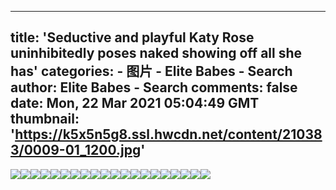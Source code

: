 
---
title: 'Seductive and playful Katy Rose uninhibitedly poses naked showing off all she has'
categories: 
    - 图片
    - Elite Babes - Search
author: Elite Babes - Search
comments: false
date: Mon, 22 Mar 2021 05:04:49 GMT
thumbnail: 'https://k5x5n5g8.ssl.hwcdn.net/content/210383/0009-01_1200.jpg'
---

<div>   
<img src="https://k5x5n5g8.ssl.hwcdn.net/content/210383/0009-01_1200.jpg" referrerpolicy="no-referrer"><img src="https://k5x5n5g8.ssl.hwcdn.net/content/210383/0009-02_1200.jpg" referrerpolicy="no-referrer"><img src="https://k5x5n5g8.ssl.hwcdn.net/content/210383/0009-03_1200.jpg" referrerpolicy="no-referrer"><img src="https://k5x5n5g8.ssl.hwcdn.net/content/210383/0009-04_1200.jpg" referrerpolicy="no-referrer"><img src="https://k5x5n5g8.ssl.hwcdn.net/content/210383/0009-05_1200.jpg" referrerpolicy="no-referrer"><img src="https://k5x5n5g8.ssl.hwcdn.net/content/210383/0009-06_1200.jpg" referrerpolicy="no-referrer"><img src="https://k5x5n5g8.ssl.hwcdn.net/content/210383/0009-07_1200.jpg" referrerpolicy="no-referrer"><img src="https://k5x5n5g8.ssl.hwcdn.net/content/210383/0009-08_1200.jpg" referrerpolicy="no-referrer"><img src="https://k5x5n5g8.ssl.hwcdn.net/content/210383/0009-09_1200.jpg" referrerpolicy="no-referrer"><img src="https://k5x5n5g8.ssl.hwcdn.net/content/210383/0009-10_1800.jpg" referrerpolicy="no-referrer"><img src="https://k5x5n5g8.ssl.hwcdn.net/content/210383/0009-11_1200.jpg" referrerpolicy="no-referrer"><img src="https://k5x5n5g8.ssl.hwcdn.net/content/210383/0009-12_1200.jpg" referrerpolicy="no-referrer"><img src="https://k5x5n5g8.ssl.hwcdn.net/content/210383/0009-13_1800.jpg" referrerpolicy="no-referrer"><img src="https://k5x5n5g8.ssl.hwcdn.net/content/210383/0009-14_1200.jpg" referrerpolicy="no-referrer"><img src="https://k5x5n5g8.ssl.hwcdn.net/content/210383/0009-15_1800.jpg" referrerpolicy="no-referrer"><img src="https://k5x5n5g8.ssl.hwcdn.net/content/210383/0009-16_1800.jpg" referrerpolicy="no-referrer"><img src="https://k5x5n5g8.ssl.hwcdn.net/content/210383/0009-17_1200.jpg" referrerpolicy="no-referrer"><img src="https://k5x5n5g8.ssl.hwcdn.net/content/210383/0009-18_1200.jpg" referrerpolicy="no-referrer"><img src="https://k5x5n5g8.ssl.hwcdn.net/content/210383/0009-19_1200.jpg" referrerpolicy="no-referrer"><img src="https://k5x5n5g8.ssl.hwcdn.net/content/210383/0009-20_1800.jpg" referrerpolicy="no-referrer">  
</div>
            